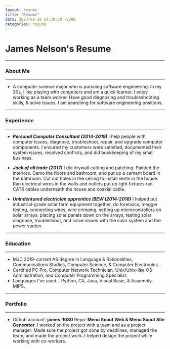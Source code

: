 ```yaml
---
layout: resume
title: "Resume"
date: 2023-06-20 14:30:30 -0700
categories: resume
---
```


# James Nelson's Resume

---

### About Me

---

- A computer science major who is pursuing software engineering. In my 30s, I like playing with computers and am a quick learner.
  I enjoy working as a team worker. Have good diagnosing and troubleshooting skills, & solve issues. I am searching for software engineering positions.

---

### Experience

---

- ***Personal Computer Consultant (2014-2019)*** I help people with computer issues, diagnose, troubleshoot, repair, and upgrade 
  computer components. I ensured my customers were satisfied, documented their system issues, resolved conflicts, and did bookkeeping of my
  small business.

- ***Jack of all trade (2017)*** I did drywall cutting and patching. Painted the interiors.
  Demo the floors and bathroom, and put up a cement board in the bathroom. Cut out holes in the ceiling to install vents in the house. Ran electrical
  wires in the walls and outlets put up light fixtures ran CAT6 cables underneath the house and coaxial cable.

- ***Unindentured electrician apprentice IBEW (2014-2016)*** I helped put industrial-grade solar farm equipment together, do forensics, megger 
  testing, connecting wires, wire crimping, setting up microcontrollers on solar arrays, placing solar panels down on the arrays, testing 
  solar diagnose, troubleshoot, and solve issues with the solar system and the power station.

---

### Education

---

- MJC 2019-current AS degree in Language & Rationalities, Communications Studies, Computer Science, & Computer Electronics.
- Certified PC Pro, Computer Network Technician, Unix/Unix-like OS Administration, and Computer Programming Specialist.
- Languages I've used... Python, C#, Java, Visual Basic, & Assembly-MIPS.

---

### Portfolio

---

- Github account: **james-1080** Repo: **Menu Scout Web & Menu Scout Site Generator**. I worked on the project with a team and as a project manager.
  Made sure the project got done by deadlines, managed the team, and made the project work. I helped design the project while working with
  co-workers.
